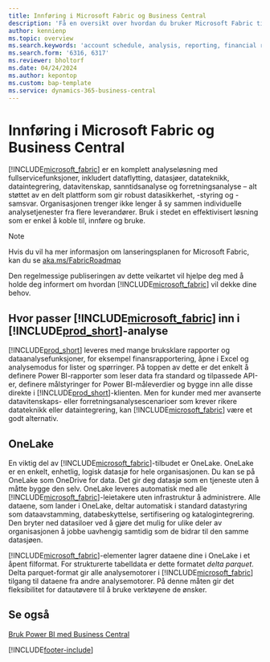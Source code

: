 ```yaml
---
title: Innføring i Microsoft Fabric og Business Central
description: 'Få en oversikt over hvordan du bruker Microsoft Fabric til å få innsikt, forretningsanalyse og KPI-er fra Business Central-data.'
author: kennienp
ms.topic: overview
ms.search.keywords: 'account schedule, analysis, reporting, financial report, business intelligence, KPI'
ms.search.form: '6316, 6317'
ms.reviewer: bholtorf
ms.date: 04/24/2024
ms.author: kepontop
ms.custom: bap-template
ms.service: dynamics-365-business-central
---
```

# Innføring i Microsoft Fabric og Business Central

[!INCLUDE[microsoft_fabric](includes/microsoft_fabric.md)] er en komplett analyseløsning med fullservicefunksjoner, inkludert dataflytting, datasjøer, datateknikk, dataintegrering, datavitenskap, sanntidsanalyse og forretningsanalyse – alt støttet av en delt plattform som gir robust datasikkerhet, -styring og -samsvar. Organisasjonen trenger ikke lenger å sy sammen individuelle analysetjenester fra flere leverandører. Bruk i stedet en effektivisert løsning som er enkel å koble til, innføre og bruke.

> [!NOTE]
> Hvis du vil ha mer informasjon om lanseringsplanen for Microsoft Fabric, kan du se [aka.ms/FabricRoadmap](https://aka.ms/FabricRoadmap)
> 
> Den regelmessige publiseringen av dette veikartet vil hjelpe deg med å holde deg informert om hvordan [!INCLUDE[microsoft_fabric](includes/microsoft_fabric.md)] vil dekke dine behov.

## Hvor passer [!INCLUDE[microsoft_fabric](includes/microsoft_fabric.md)] inn i [!INCLUDE[prod_short](includes/prod_short.md)]-analyse

[!INCLUDE[prod_short](includes/prod_short.md)] leveres med mange bruksklare rapporter og dataanalysefunksjoner, for eksempel finansrapportering, åpne i Excel og analysemodus for lister og spørringer. På toppen av dette er det enkelt å definere Power BI-rapporter som leser data fra standard og tilpassede API-er, definere målstyringer for Power BI-måleverdier og bygge inn alle disse direkte i [!INCLUDE[prod_short](includes/prod_short.md)]-klienten. Men for kunder med mer avanserte datavitenskaps- eller forretningsanalysescenarioer som krever rikere datateknikk eller dataintegrering, kan [!INCLUDE[microsoft_fabric](includes/microsoft_fabric.md)] være et godt alternativ. 

## OneLake

En viktig del av [!INCLUDE[microsoft_fabric](includes/microsoft_fabric.md)]-tilbudet er OneLake. OneLake er en enkelt, enhetlig, logisk datasjø for hele organisasjonen. Du kan se på OneLake som OneDrive for data. Det gir deg datasjø som en tjeneste uten å måtte bygge den selv. OneLake leveres automatisk med alle [!INCLUDE[microsoft_fabric](includes/microsoft_fabric.md)]-leietakere uten infrastruktur å administrere. Alle dataene, som lander i OneLake, deltar automatisk i standard datastyring som dataavstamming, databeskyttelse, sertifisering og katalogintegrering. Den bryter ned datasiloer ved å gjøre det mulig for ulike deler av organisasjonen å jobbe uavhengig samtidig som de bidrar til den samme datasjøen.

[!INCLUDE[microsoft_fabric](includes/microsoft_fabric.md)]-elementer lagrer dataene dine i OneLake i et åpent filformat. For strukturerte tabelldata er dette formatet *delta parquet*. Delta parquet-format gir alle analysemotorer i [!INCLUDE[microsoft_fabric](includes/microsoft_fabric.md)] tilgang til dataene fra andre analysemotorer. På denne måten gir det fleksibilitet for datautøvere til å bruke verktøyene de ønsker.


## Se også
[Bruk Power BI med Business Central](admin-powerbi.md)   

[!INCLUDE[footer-include](includes/footer-banner.md)]
